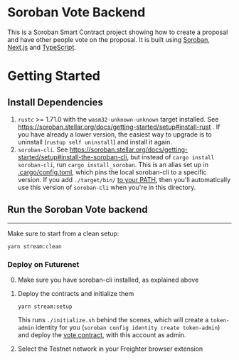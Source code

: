 Soroban Vote Backend
=================================

This is a Soroban Smart Contract project showing how to create a proposal and have other people vote on the proposal. It is built using [Soroban](https://soroban.stellar.org/), [Next.js](https://nextjs.org/) and [TypeScript](https://www.typescriptlang.org/).

Getting Started
===============

Install Dependencies
--------------------
1. `rustc` >= 1.71.0 with the `wasm32-unknown-unknown` target installed. See https://soroban.stellar.org/docs/getting-started/setup#install-rust . If you have already a lower version, the easiest way to upgrade is to uninstall (`rustup self uninstall`) and install it again.
2. `soroban-cli`. See https://soroban.stellar.org/docs/getting-started/setup#install-the-soroban-cli, but instead of `cargo install soroban-cli`, run `cargo install_soroban`. This is an alias set up in [.cargo/config.toml](./.cargo/config.toml), which pins the local soroban-cli to a specific version. If you add `./target/bin/` [to your PATH](https://linuxize.com/post/how-to-add-directory-to-path-in-linux/), then you'll automatically use this version of `soroban-cli` when you're in this directory.

## Run the Soroban Vote backend
-----------

Make sure to start from a clean setup:
```
yarn stream:clean
```

### Deploy on Futurenet

0. Make sure you have soroban-cli installed, as explained above

1. Deploy the contracts and initialize them

       yarn stream:setup

   This runs `./initialize.sh` behind the scenes, which will create a `token-admin` identity for you (`soroban config identity create token-admin`) and deploy the [vote contract](./contracts/vote), with this account as admin.

2. Select the Testnet network in your Freighter browser extension